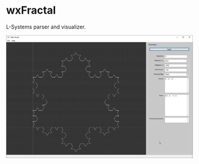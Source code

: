 wxFractal
===
L-Systems parser and visualizer. 

![demo](docs/2022-05-11%2013_08_50-Hello%20World.png)[]()
